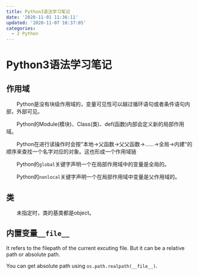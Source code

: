 ```yaml
---
title: Python3语法学习笔记
date: '2020-11-01 11:36:11'
updated: '2020-11-07 10:37:05'
categories:
  - 2 Python
---
```

# Python3语法学习笔记

## 作用域

　　Python是没有块级作用域的，变量可见性可以越过循环语句或者条件语句内部，外部可见。 

　　Python的Module(模块)、Class(类)、def(函数)内部会定义新的局部作用域。

　　Python在进行读操作时会按"本地→父函数→父父函数→……→全局→内建"的顺序来查找一个名字对应的对象。这也形成一个作用域链

　　Python的`global`关键字声明一个在局部作用域中的变量是全局的。 

　　Python的`nonlocal`关键字声明一个在局部作用域中变量是父作用域的。

## 类

　　未指定时，类的基类都是object。

## 内置变量`__file__`

It refers to the filepath of the current excuting file. But it can be a relative path or absolute path.

You can get absolute path using `os.path.realpath(__file__)`.

